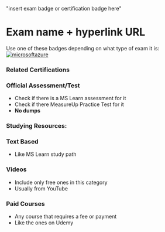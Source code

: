 "insert exam badge or certification badge here"

# Exam name + hyperlink URL
Use one of these badges depending on what type of exam it is:
<a href='https://learn.microsoft.com/en-us/certifications/fundamentals' target="_blank"><img alt='microsoftazure' src='https://img.shields.io/badge/fundamentals-100000?style=for-the-badge&logo=microsoftazure&logoColor=white&labelColor=0078D4&color=2B3931'/></a>

### Related Certifications

### Official Assessment/Test
- Check if there is a MS Learn assessment for it
- Check if there MeasureUp Practice Test for it
- **No dumps**

### Studying Resources:

### Text Based
- Like MS Learn study path

### Videos
- Include only free ones in this category
- Usually from YouTube

### Paid Courses
- Any course that requires a fee or payment
- Like the ones on Udemy


